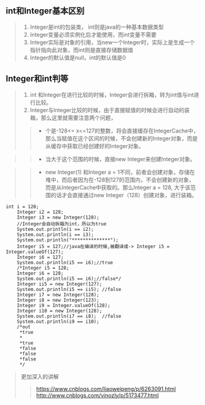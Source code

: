 ## int和Integer基本区别
> 1. Integer是int的包装类， int则是java的一种基本数据类型
> 2. Integer变量必须实例化后才能使用，而int变量不需要
> 3. Integer实际是对象的引用，当new一个Integer时，实际上是生成一个指针指向此对象，而int则是直接存储数据值
> 4. Integer的默认值是null，int的默认值是0

## Integer和int判等 
> 1. int 和Integer在进行比较的时候，Integer会进行拆箱，转为int值与int进行比较。
> 2. Integer与Integer比较的时候，由于直接赋值的时候会进行自动的装箱，那么这里就需要注意两个问题，
>>  * 个是-128<= x<=127的整数，将会直接缓存在IntegerCache中，那么当赋值在这个区间的时候，不会创建新的Integer对象，而是从缓存中获取已经创建好的Integer对象。

>> * 当大于这个范围的时候，直接new Integer来创建Integer对象。

>> * new Integer(1) 和Integer a = 1不同，前者会创建对象，存储在堆中，而后者因为在-128到127的范围内，不会创建新的对象，而是从IntegerCache中获取的。那么Integer a = 128, 大于该范围的话才会直接通过new Integer（128）创建对象，进行装箱。


	int i = 128;
        Integer i2 = 128;
        Integer i3 = new Integer(128);
        //Integer会自动拆箱为int，所以为true
        System.out.println(i == i2);
        System.out.println(i == i3);
        System.out.println("**************");
        Integer i5 = 127;//java在编译的时候,被翻译成-> Integer i5 = Integer.valueOf(127);
        Integer i6 = 127;
        System.out.println(i5 == i6);//true
        /*Integer i5 = 128;
        Integer i6 = 128;
        System.out.println(i5 == i6);//false*/      
		Integer ii5 = new Integer(127);
        System.out.println(i5 == ii5); //false
        Integer i7 = new Integer(128);
        Integer i8 = new Integer(123);
        Integer i9 = Integer.valueOf(128);
        Integer i10 = new Integer(128);
        System.out.println(i7 == i8);  //false
        System.out.println(i9 == i10);
        /*out
         *true
         *
		 *true
		 *false
		 *false
		 *false
         */

>
> 更加深入的讲解
>> https://www.cnblogs.com/liaoweipeng/p/6263091.html 
>> http://www.cnblogs.com/vinozly/p/5173477.html